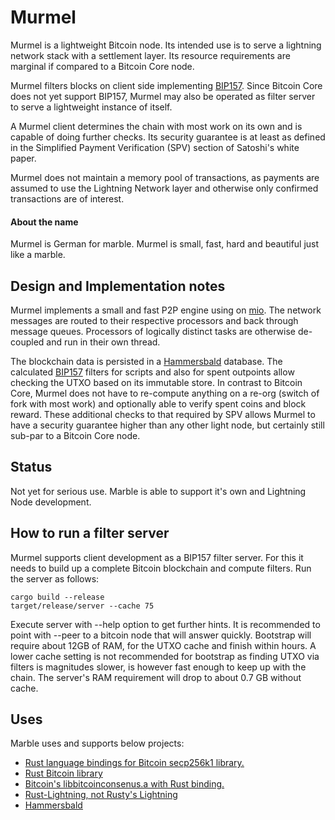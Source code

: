 # Murmel
Murmel is a lightweight Bitcoin node. Its intended use is to serve a lightning network stack with a settlement layer.
Its resource requirements are marginal if compared to a Bitcoin Core node.

Murmel filters blocks on client side implementing [BIP157](https://github.com/bitcoin/bips/blob/master/bip-0157.mediawiki).
Since Bitcoin Core does not yet support BIP157, Murmel may also be operated as filter server to serve a 
lightweight instance of itself.

A Murmel client determines the chain with most work on its own and is capable of doing further checks. Its
security guarantee is at least as defined in the Simplified Payment Verification (SPV) section of Satoshi's white paper.

Murmel does not maintain a memory pool of transactions, as payments are assumed to use the Lightning Network layer and otherwise only confirmed transactions are of interest.

#### About the name
Murmel is German for marble. Murmel is small, fast, hard and beautiful just like a marble. 

## Design and Implementation notes
Murmel implements a small and fast P2P engine using on [mio](https://crates.io/crates/mio). The network messages are routed 
to their respective processors and back through message queues. Processors of logically distinct tasks are otherwise 
de-coupled and run in their own thread. 

The blockchain data is persisted in a [Hammersbald](https://github.com/rust-bitcoin/hammersbald) database. 
The calculated [BIP157](https://github.com/bitcoin/bips/blob/master/bip-0157.mediawiki) filters for scripts and also for
spent outpoints allow checking the UTXO based on its immutable store. In contrast to Bitcoin Core, Murmel does not have
to re-compute anything on a re-org (switch of fork with most work) and optionally able to verify spent coins and 
block reward. These additional checks to that required by SPV allows Murmel to have a security guarantee higher than
any other light node, but certainly still sub-par to a Bitcoin Core node.

## Status
Not yet for serious use. Marble is able to support it's own and Lightning Node development. 

## How to run a filter server
Murmel supports client development as a BIP157 filter server. For this it needs to build up a complete Bitcoin blockchain
and compute filters. Run the server as follows:

```$xslt
cargo build --release
target/release/server --cache 75 
```
Execute server with --help option to get further hints. It is recommended to point with --peer to a bitcoin node 
that will answer quickly. Bootstrap will require about 12GB of RAM, for the UTXO cache and finish within hours. 
A lower cache setting is not recommended for bootstrap as finding UTXO via filters is magnitudes slower, is however 
fast enough to keep up with the chain. The server's RAM requirement will drop to about 0.7 GB without cache.


## Uses
Marble uses and supports below projects:

* [Rust language bindings for Bitcoin secp256k1 library.](https://github.com/rust-bitcoin/rust-secp256k1)
* [Rust Bitcoin library](https://github.com/rust-bitcoin/rust-bitcoin)
* [Bitcoin's libbitcoinconsenus.a with Rust binding.](https://github.com/rust-bitcoin/rust-bitcoinconsensus)
* [Rust-Lightning, not Rusty's Lightning](https://github.com/rust-bitcoin/rust-lightning)
* [Hammersbald](https://github.com/rust-bitcoin/hammersbald)

